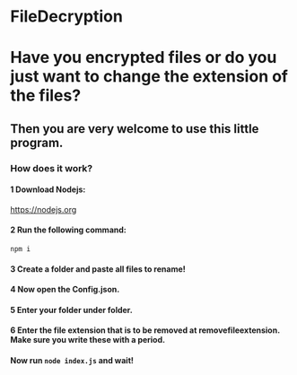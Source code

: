 # FileDecryption
# Have you encrypted files or do you just want to change the extension of the files?

## Then you are very welcome to use this little program.

### How does it work?

#### 1 Download Nodejs:
https://nodejs.org

#### 2 Run the following command:
`npm i`

#### 3 Create a folder and paste all files to rename!

#### 4 Now open the Config.json.
#### 5 Enter your folder under folder.
#### 6 Enter the file extension that is to be removed at removefileextension. Make sure you write these with a period.

#### Now run `node index.js` and wait!
